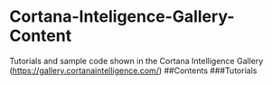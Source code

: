 # Cortana-Inteligence-Gallery-Content
Tutorials and sample code shown in the Cortana Intelligence Gallery (https://gallery.cortanaintelligence.com/)
##Contents
###Tutorials
